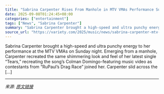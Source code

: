 ```yaml
---
title: "Sabrina Carpenter Rises From Manhole in MTV VMAs Performance Supporting Trans Rights"
date: 2025-09-08T01:24:45+08:00
categories: ["entertainment"]
tags: ["News", "Sabrina Carpenter"]
summary: "Sabrina Carpenter brought a high-speed and ultra punchy energy to her performance at the MTV VMAs on Sunday night. Emerging from a manhole, Carpenter recreated the same shimmering look and feel of her"
source_url: "https://variety.com/2025/music/news/sabrina-carpenter-mtv-vmas-performance-protect-dolls-1236509504/"
---
```


Sabrina Carpenter brought a high-speed and ultra punchy energy to her performance at the MTV VMAs on Sunday night. Emerging from a manhole, Carpenter recreated the same shimmering look and feel of her latest single &#8220;Tears,&#8221; recreating the song&#8217;s Colman Domingo-featuring music video as contestants from &#8220;RuPaul’s Drag Race&#8221; joined her. Carpenter slid across the [&#8230;]

---

*来源: [原文链接](https://variety.com/2025/music/news/sabrina-carpenter-mtv-vmas-performance-protect-dolls-1236509504/)*
